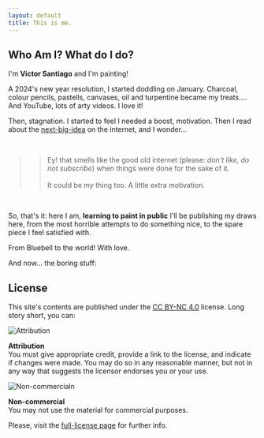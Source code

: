 ```yaml
---
layout: default
title: This is me.
---
```


## Who Am I? What do I do?

I'm __Víctor Santiago__ and I'm painting!

A 2024's new year resolution, I started doddling on January. Charcoal, colour pencils, pastells, canvases, oil and turpentine became my treats.... And YouTube, lots of arty videos. I love it!

Then, stagnation. I started to feel I needed a boost, motivation. Then I read about the [next-big-idea](https://www.swyx.io/learn-in-public) on the internet, and I wonder...

<br>

>> Ey! that smells like the good old internet (please: _don't like, do not subscribe_) when things were done for the sake of it. <br> <br> It could be _my_ thing too. A little extra motivation.

<br>

So, that's it: here I am, __learning to paint in public__ I'll be publishing my draws here, from the most 
horrible attempts to do something nice, to the spare piece I feel satisfied with. 

From Bluebell to the world! With love.

And now... the boring stuff:

## License

This site's contents are published under the [CC BY-NC 4.0](https://creativecommons.org/licenses/by-nc/4.0/deed.en) license. Long story short, you can:

<div class="flex rounded-md bg-gray-200 p-3 items-center text-tight my-8">
    <img class="h-10 w-10 mx-6" src="/assets/img/cc-by.png" alt="Attribution">
    <p class="flex-1 text-black text-left px-3">
    <strong>Attribution</strong>
    <br>
    You must give appropriate credit, provide a link to the license, and indicate if changes were made. You may do so in any reasonable manner, but not in any way that suggests the licensor endorses you or your use.
    </p>
</div>

<div class="flex rounded-md bg-gray-200 p-3 items-center text-tight my-8">
    <img class="h-10 w-10 mx-6" src="/assets/img/cc-nc.png" alt="Non-commercialn">
    <p class="flex-1 text-black text-left px-3">
    <strong>Non-commercial</strong>
    <br>
    You may not use the material for commercial purposes. 
    </p>
</div>

Please, visit the [full-license page](https://creativecommons.org/licenses/by-nc/4.0/deed.en) for further info.
